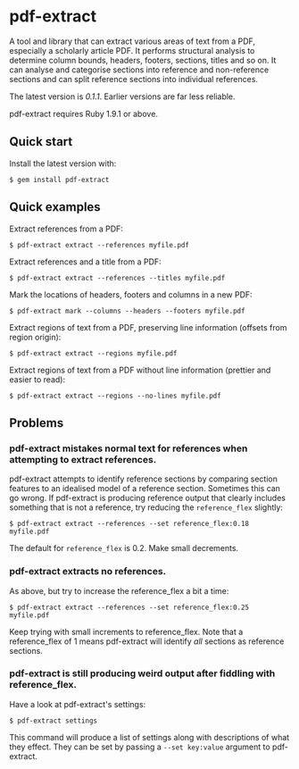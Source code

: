 pdf-extract
===========

A tool and library that can extract various areas of text from a PDF, especially a
scholarly article PDF. It performs structural analysis to determine column bounds, 
headers, footers, sections, titles and so on. It can analyse and categorise sections 
into reference and non-reference sections and can split reference sections into 
individual references.

The latest version is *0.1.1*. Earlier versions are far less reliable.

pdf-extract requires Ruby 1.9.1 or above.

## Quick start

Install the latest version with:

    $ gem install pdf-extract

## Quick examples

Extract references from a PDF:

    $ pdf-extract extract --references myfile.pdf

Extract references and a title from a PDF:

    $ pdf-extract extract --references --titles myfile.pdf

Mark the locations of headers, footers and columns in a new PDF:

    $ pdf-extract mark --columns --headers --footers myfile.pdf

Extract regions of text from a PDF, preserving line information (offsets from region
origin):

    $ pdf-extract extract --regions myfile.pdf

Extract regions of text from a PDF without line information (prettier and easier to read):

    $ pdf-extract extract --regions --no-lines myfile.pdf

## Problems

### pdf-extract mistakes normal text for references when attempting to extract references.

pdf-extract attempts to identify reference sections by comparing section features to
an idealised model of a reference section. Sometimes this can go wrong. If pdf-extract
is producing reference output that clearly includes something that is not a reference, try
reducing the `reference_flex` slightly:

    $ pdf-extract extract --references --set reference_flex:0.18 myfile.pdf

The default for `reference_flex` is 0.2. Make small decrements.

### pdf-extract extracts no references.

As above, but try to increase the reference_flex a bit a time:

    $ pdf-extract extract --references --set reference_flex:0.25 myfile.pdf

Keep trying with small increments to reference_flex. Note that a reference_flex of
1 means pdf-extract will identify *all* sections as reference sections.

### pdf-extract is still producing weird output after fiddling with reference_flex.

Have a look at pdf-extract's settings:

    $ pdf-extract settings

This command will produce a list of settings along with descriptions of what they effect.
They can be set by passing a `--set key:value` argument to pdf-extract.

